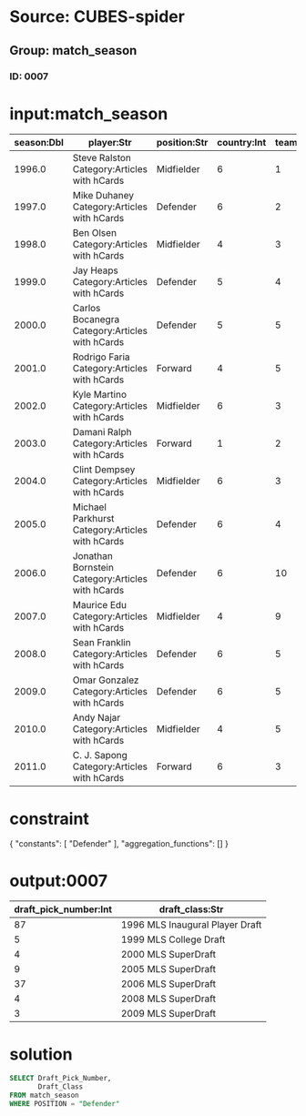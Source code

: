# Source: CUBES-spider
## Group: match_season
### ID: 0007

# input:match_season

| season:Dbl | player:Str | position:Str | country:Int | team:Int | draft_pick_number:Int | draft_class:Str | college:Str |
|---|---|---|---|---|---|---|---|
| 1996.0 | Steve Ralston Category:Articles with hCards | Midfielder | 6 | 1 | 18 | 1996 MLS College Draft | Florida International |
| 1997.0 | Mike Duhaney Category:Articles with hCards | Defender | 6 | 2 | 87 | 1996 MLS Inaugural Player Draft | UNLV |
| 1998.0 | Ben Olsen Category:Articles with hCards | Midfielder | 4 | 3 | 2 | Project-40 | Virginia |
| 1999.0 | Jay Heaps Category:Articles with hCards | Defender | 5 | 4 | 5 | 1999 MLS College Draft | Duke |
| 2000.0 | Carlos Bocanegra Category:Articles with hCards | Defender | 5 | 5 | 4 | 2000 MLS SuperDraft | UCLA |
| 2001.0 | Rodrigo Faria Category:Articles with hCards | Forward | 4 | 5 | 13 | 2001 MLS SuperDraft | Concordia College |
| 2002.0 | Kyle Martino Category:Articles with hCards | Midfielder | 6 | 3 | 8 | 2002 MLS SuperDraft | Virginia |
| 2003.0 | Damani Ralph Category:Articles with hCards | Forward | 1 | 2 | 18 | 2003 MLS SuperDraft | Connecticut |
| 2004.0 | Clint Dempsey Category:Articles with hCards | Midfielder | 6 | 3 | 8 | 2004 MLS SuperDraft | Furman |
| 2005.0 | Michael Parkhurst Category:Articles with hCards | Defender | 6 | 4 | 9 | 2005 MLS SuperDraft | Wake Forest |
| 2006.0 | Jonathan Bornstein Category:Articles with hCards | Defender | 6 | 10 | 37 | 2006 MLS SuperDraft | UCLA |
| 2007.0 | Maurice Edu Category:Articles with hCards | Midfielder | 4 | 9 | 1 | 2007 MLS SuperDraft | Maryland |
| 2008.0 | Sean Franklin Category:Articles with hCards | Defender | 6 | 5 | 4 | 2008 MLS SuperDraft | Cal State Northridge |
| 2009.0 | Omar Gonzalez Category:Articles with hCards | Defender | 6 | 5 | 3 | 2009 MLS SuperDraft | Maryland |
| 2010.0 | Andy Najar Category:Articles with hCards | Midfielder | 4 | 5 | 6 | D.C. United Academy | none |
| 2011.0 | C. J. Sapong Category:Articles with hCards | Forward | 6 | 3 | 10 | 2011 MLS SuperDraft | James Madison |

# constraint

{
  "constants": [
    "Defender"
  ],
  "aggregation_functions": []
}

# output:0007

| draft_pick_number:Int | draft_class:Str |
|---|---|
| 87 | 1996 MLS Inaugural Player Draft |
| 5 | 1999 MLS College Draft |
| 4 | 2000 MLS SuperDraft |
| 9 | 2005 MLS SuperDraft |
| 37 | 2006 MLS SuperDraft |
| 4 | 2008 MLS SuperDraft |
| 3 | 2009 MLS SuperDraft |

# solution

```sql
SELECT Draft_Pick_Number,
       Draft_Class
FROM match_season
WHERE POSITION = "Defender"
```
